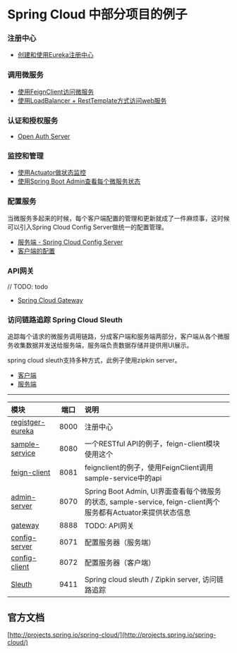 Spring Cloud 中部分项目的例子
============================

### 注册中心
* [创建和使用Eureka注册中心](./register-eureka)


### 调用微服务
* [使用FeignClient访问微服务](./feign-client)
* [使用LoadBalancer + RestTemplate方式访问web服务](./loadbalancer-resttemplate.md)


### 认证和授权服务
* [Open Auth Server](https://github.com/gexiangdong/spring-cloud)


### 监控和管理
* [使用Actuator做状态监控](./actuator.md)
* [使用Spring Boot Admin查看每个微服务状态](./admin-server)


### 配置服务

当微服务多起来的时候，每个客户端配置的管理和更新就成了一件麻烦事，这时候可以引入Spring Cloud Config Server做统一的配置管理。


* [服务端 - Spring Cloud Config Server](./config-server/README.md#server)
* [客户端的配置](./config-client/README.md)


### API网关
// TODO: todo

* [Spring Cloud Gateway](./gateway)

### 访问链路追踪 Spring Cloud Sleuth
 追踪每个请求的微服务调用链路，分成客户端和服务端两部分，客户端从各个微服务收集数据并发送给服务端，服务端负责数据存储并提供用UI展示。
 
 spring cloud sleuth支持多种方式，此例子使用zipkin server。
 
 * [客户端](./sleuth)
 * [服务端](./sleuth)

----

| 模块 | 端口 | 说明 |
|:------------ |:--:|:--------------- |
|[registger-eureka](./register-eureka) | 8000 |注册中心 |
|[sample-service](./sample-service) | 8080 |一个RESTful API的例子，feign-client模块使用这个|
|[feign-client](./feign-client) | 8081 |feignclient的例子，使用FeignClient调用sample-service中的api|
|[admin-server](./admin-server)| 8070 |Spring Boot Admin, UI界面查看每个微服务的状态, sample-service, feign-client两个服务都有Actuator来提供状态信息 |
|[gateway](./gateway)| 8888 |TODO: API网关 |
|[config-server](./config-server)| 8071 |配置服务器（服务端） |
|[config-client](./config-client)| 8072 |配置服务器（客户端） |
|[Sleuth](sleuth)| 9411 |Spring cloud sleuth / Zipkin server, 访问链路追踪 |


## 官方文档
[http://projects.spring.io/spring-cloud/](http://projects.spring.io/spring-cloud/)
